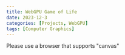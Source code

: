 ```yaml
---
title: WebGPU Game of Life
date: 2023-12-3
categories: [Projects, WebGPU]
tags: [Computer Graphics]
---
```



<body>
  <canvas id="Canvas" width="512" height="512" style="width: 80%; height: 80%">
        Please use a browser that supports "canvas"
    </canvas>
    <script src="/webgpu/main.js"></script>
    <script>window.onload = main</script>
</body>
 


